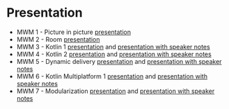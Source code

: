 # Presentation

* MWM 1 - Picture in picture [presentation](https://gitpitch.com/Mercandj/presentation#/1?p=mwm-1-picture-in-picture)
* MWM 2 - Room [presentation](https://gitpitch.com/Mercandj/presentation#/1?p=mwm-2-room)
* MWM 3 - Kotlin 1 [presentation](https://gitpitch.com/Mercandj/presentation?p=mwm-3-kotlin-1/presentation#/1) and [presentation with speaker notes](https://gitpitch.com/Mercandj/presentation?p=mwm-3-kotlin-1/presentation&n=true)
* MWM 4 - Kotlin 2 [presentation](https://gitpitch.com/Mercandj/presentation?p=mwm-4-kotlin-2/presentation#/1) and [presentation with speaker notes](https://gitpitch.com/Mercandj/presentation?p=mwm-4-kotlin-2/presentation&n=true)
* MWM 5 - Dynamic delivery [presentation](https://gitpitch.com/Mercandj/presentation?p=mwm-5-dynamic-delivery/presentation#/1) and [presentation with speaker notes](https://gitpitch.com/Mercandj/presentation?p=mwm-5-dynamic-delivery/presentation&n=true)
* MWM 6 - Kotlin Multiplatform 1 [presentation](https://gitpitch.com/Mercandj/presentation?p=mwm-6-kotlin-multiplatform-1/presentation#/1) and [presentation with speaker notes](https://gitpitch.com/Mercandj/presentation?p=mwm-6-kotlin-multiplatform-1/presentation&n=true)
* MWM 7 - Modularization [presentation](https://gitpitch.com/Mercandj/presentation?p=mwm-7-modularization#/1) and [presentation with speaker notes](https://gitpitch.com/Mercandj/presentation?p=mwm-7-modularization&n=true)